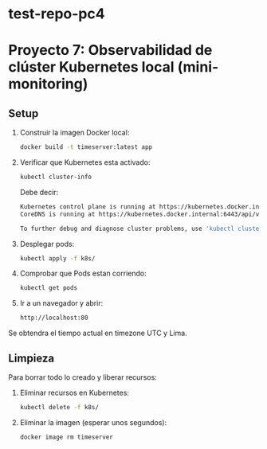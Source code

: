 # test-repo-pc4
# Proyecto 7: Observabilidad de clúster Kubernetes local (mini-monitoring)

## Setup

1. Construir la imagen Docker local:
   ```sh
   docker build -t timeserver:latest app
   ```
2. Verificar que Kubernetes esta activado:
   ```sh
   kubectl cluster-info
   ```
    Debe decir:
    ```sh
    Kubernetes control plane is running at https://kubernetes.docker.internal:6443
    CoreDNS is running at https://kubernetes.docker.internal:6443/api/v1/namespaces/kube-system/services/kube-dns:dns/proxy

    To further debug and diagnose cluster problems, use 'kubectl cluster-info dump'.
    ```

3. Desplegar pods:
   ```sh
   kubectl apply -f k8s/
   ```
4. Comprobar que Pods estan corriendo:
   ```sh
   kubectl get pods
   ```
5. Ir a un navegador y abrir:
    ```sh
    http://localhost:80
   ```
Se obtendra el tiempo actual en timezone UTC y Lima.


## Limpieza

Para borrar todo lo creado y liberar recursos:

1. Eliminar recursos en Kubernetes:
   ```sh
   kubectl delete -f k8s/
   ```

2. Eliminar la imagen (esperar unos segundos):
   ```sh
   docker image rm timeserver
   ```